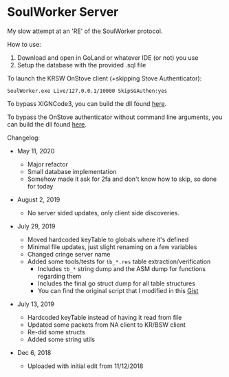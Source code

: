 # SoulWorker Server
My slow attempt at an 'RE' of the SoulWorker protocol.

How to use:

1. Download and open in GoLand or whatever IDE (or not) you use
2. Setup the database with the provided .sql file

To launch the KRSW OnStove client (+skipping Stove Authenticator):
```
SoulWorker.exe Live/127.0.0.1/10000 SkipSGAuthen:yes
```

To bypass XIGNCode3, you can build the dll found [here](https://github.com/austinh115/XignCode3-bypass).

To bypass the OnStove authenticator without command line arguments, you can build the dll found [here](https://github.com/austinh115/OnStove-Client).

Changelog:

* May 11, 2020
    * Major refactor
    * Small database implementation
    * Somehow made it ask for 2fa and don't know how to skip, so done for today

* August 2, 2019
	* No server sided updates, only client side discoveries.

* July 29, 2019
	* Moved hardcoded keyTable to globals where it's defined
	* Minimal file updates, just slight renaming on a few variables
	* Changed cringe server name
	* Added some tools/tests for `tb_*.res` table extraction/verification
		* Includes `tb_*` string dump and the ASM dump for functions regarding them
		* Includes the final go struct dump for all table structures
		* You can find the original script that I modified in this [Gist](https://gist.github.com/x1nixmzeng/a4a5c419f1cd4bc72cba30d5e647bc4f)

* July 13, 2019
	* Hardcoded keyTable instead of having it read from file
	* Updated some packets from NA client to KR/BSW client
	* Re-did some structs
	* Added some string utils

* Dec 6, 2018
	* Uploaded with initial edit from 11/12/2018

